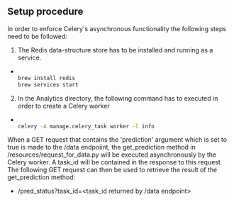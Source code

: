 ## Setup procedure 

In order to enforce Celery's asynchronous functionality the following steps need to be followed:
1. The Redis data-structure store has to be installed and running as a service.
  - ```bash

    brew install redis
    brew services start 

    ```
2. In the Analytics directory, the following command has to executed in order to create a Celery worker
  - ```bash

    celery -A manage.celery_task worker -l info

    ```

When a GET request that contains the 'prediction' argument which is set to true is made to the /data endpoiint, the get_prediction method in 
/resources/request_for_data.py will be executed asynchronously by the Celery worker.
A task_id will be contained in the response to this request. The following GET request can then be used to retrieve the result of the get_prediction method:
  - /pred_status?task_id=<task_id returned by /data endpoint>
